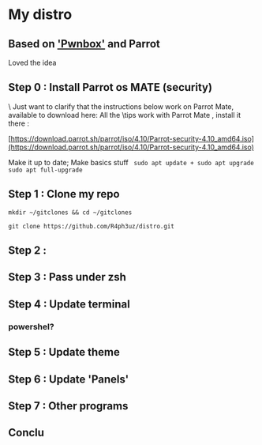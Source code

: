 # My distro
## Based on ['Pwnbox'](https://github.com/theGuildHall/pwnbox) and Parrot

Loved the idea 

## Step 0 : Install Parrot os MATE (security)

\\ Just want to clarify that the instructions below work on Parrot Mate, available to download here:
All the \\tips work with Parrot Mate , install it there :

[https://download.parrot.sh/parrot/iso/4.10/Parrot-security-4.10_amd64.iso](https://download.parrot.sh/parrot/iso/4.10/Parrot-security-4.10_amd64.iso)

Make it up to date; Make basics stuff
`
sudo apt update + sudo apt upgrade`
`
sudo apt full-upgrade
`


## Step 1 : Clone my repo
`mkdir ~/gitclones && cd ~/gitclones`

`git clone https://github.com/R4ph3uz/distro.git`

## Step 2 : 

## Step 3 : Pass under zsh

## Step 4 : Update terminal

### powershel?

## Step 5 : Update theme

## Step 6 : Update 'Panels'

## Step 7 : Other programs

## Conclu
